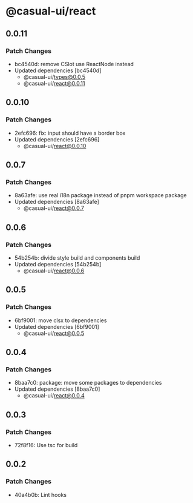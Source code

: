 # @casual-ui/react

## 0.0.11

### Patch Changes

- bc4540d: remove CSlot use ReactNode instead
- Updated dependencies [bc4540d]
  - @casual-ui/types@0.0.5
  - @casual-ui/react@0.0.11

## 0.0.10

### Patch Changes

- 2efc696: fix: input should have a border box
- Updated dependencies [2efc696]
  - @casual-ui/react@0.0.10

## 0.0.7

### Patch Changes

- 8a63afe: use real i18n package instead of pnpm workspace package
- Updated dependencies [8a63afe]
  - @casual-ui/react@0.0.7

## 0.0.6

### Patch Changes

- 54b254b: divide style build and components build
- Updated dependencies [54b254b]
  - @casual-ui/react@0.0.6

## 0.0.5

### Patch Changes

- 6bf9001: move clsx to dependencies
- Updated dependencies [6bf9001]
  - @casual-ui/react@0.0.5

## 0.0.4

### Patch Changes

- 8baa7c0: package: move some packages to dependencies
- Updated dependencies [8baa7c0]
  - @casual-ui/react@0.0.4

## 0.0.3

### Patch Changes

- 72f8f16: Use tsc for build

## 0.0.2

### Patch Changes

- 40a4b0b: Lint hooks
